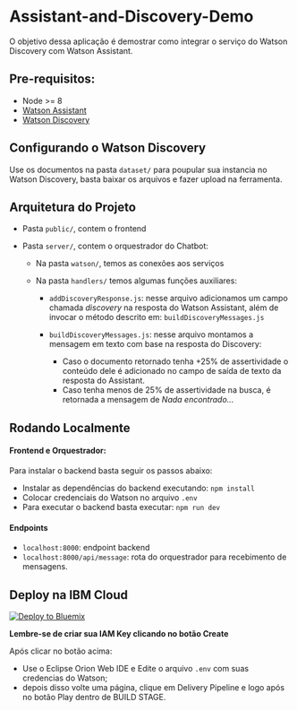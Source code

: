 # Assistant-and-Discovery-Demo

O objetivo dessa aplicação é demostrar como integrar o serviço do Watson Discovery com Watson Assistant.

## Pre-requisitos:
  * Node >= 8
  * [Watson Assistant](https://www.ibm.com/watson/ai-assistant/)
  * [Watson Discovery](https://www.ibm.com/watson/services/discovery/)

## Configurando o Watson Discovery

Use os documentos na pasta `dataset/` para poupular sua instancia no Watson Discovery, basta baixar os arquivos e fazer upload na ferramenta.

## Arquitetura do Projeto

* Pasta `public/`, contem o frontend
* Pasta `server/`, contem o orquestrador do Chatbot:

    * Na pasta `watson/`, temos as conexões aos serviços
    * Na pasta `handlers/` temos algumas funções auxiliares:

        * `addDiscoveryResponse.js`: nesse arquivo adicionamos um campo chamada *discovery* na resposta do Watson Assistant, além de invocar o método descrito em: `buildDiscoveryMessages.js`
        * `buildDiscoveryMessages.js`: nesse arquivo montamos a mensagem em texto com base na resposta do Discovery:

            * Caso o documento retornado tenha +25% de assertividade o conteúdo dele é adicionado no campo de saída de texto da resposta do Assistant.
            * Caso tenha menos de 25% de assertividade na busca, é retornada a mensagem de *Nada encontrado...*
  
## Rodando Localmente
#### Frontend e Orquestrador:
  Para instalar o backend basta seguir os passos abaixo:
  
  * Instalar as dependências do backend executando: `npm install`
  * Colocar credenciais do Watson no arquivo `.env`
  * Para executar o backend basta executar: `npm run dev`
  
#### Endpoints

  * `localhost:8000`: endpoint backend
  * `localhost:8000/api/message`: rota do orquestrador para recebimento de mensagens.

## Deploy na IBM Cloud

[![Deploy to Bluemix](https://bluemix.net/deploy/button.png)](https://bluemix.net/deploy?repository=https://github.com/ibm-code-br/Assistant-and-Discovery-Demo)

**Lembre-se de criar sua IAM Key clicando no botão Create**

Após clicar no botão acima:

* Use o Eclipse Orion Web IDE e Edite o arquivo `.env` com suas credencias do Watson;
* depois disso volte uma página, clique em Delivery Pipeline e logo após no botão Play dentro de BUILD STAGE.
